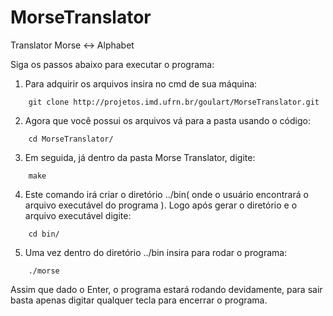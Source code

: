 # MorseTranslator
Translator Morse <-> Alphabet

Siga os passos abaixo para executar o programa:

1. Para adquirir os arquivos insira no cmd de sua máquina:

```
	git clone http://projetos.imd.ufrn.br/goulart/MorseTranslator.git
```	

2. Agora que você possui os arquivos vá para a pasta usando o código:

```
	cd MorseTranslator/
```
	
3. Em seguida, já dentro da pasta Morse Translator, digite:
	
```
	make
```

4. Este comando irá criar o diretório ../bin( onde o usuário encontrará o arquivo executável do programa ). 
Logo após gerar o diretório e o arquivo executável digite:

```
	cd bin/
```

5. Uma vez dentro do diretório ../bin insira para rodar o programa:

```
	./morse
```

Assim que dado o Enter, o programa estará rodando devidamente, para sair basta apenas digitar qualquer tecla para encerrar o programa.
